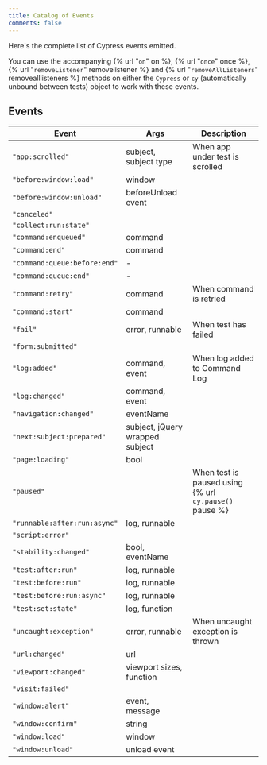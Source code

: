 ```yaml
---
title: Catalog of Events
comments: false
---
```


Here's the complete list of Cypress events emitted.

You can use the accompanying {% url "`on`" on %}, {% url "`once`" once %}, {% url "`removeListener`" removelistener %} and {% url "`removeAllListeners`" removealllisteners %} methods on either the `Cypress` or `cy` (automatically unbound between tests) object to work with these events.

## Events

Event | Args | Description
----- | ---- | ----------
`"app:scrolled"` | subject, subject type | When app under test is scrolled
`"before:window:load"` | window |
`"before:window:unload"` | beforeUnload event |
`"canceled"` | |
`"collect:run:state"` | |
`"command:enqueued"` | command |
`"command:end"` | command |
`"command:queue:before:end"` | - |
`"command:queue:end"` | - |
`"command:retry"` | command | When command is retried
`"command:start"` | command |
`"fail"` | error, runnable | When test has failed
`"form:submitted"` | |
`"log:added"` | command, event | When log added to Command Log
`"log:changed"` | command, event |
`"navigation:changed"` | eventName |
`"next:subject:prepared"` | subject, jQuery wrapped subject |
`"page:loading"` | bool |
`"paused"` | | When test is paused using {% url `cy.pause()` pause %}
`"runnable:after:run:async"` | log, runnable |
`"script:error"` | |
`"stability:changed"` | bool, eventName |
`"test:after:run"` | log, runnable |
`"test:before:run"` | log, runnable |
`"test:before:run:async"` | log, runnable |
`"test:set:state"` | log, function |
`"uncaught:exception"` | error, runnable | When uncaught exception is thrown
`"url:changed"` | url |
`"viewport:changed"` | viewport sizes, function |
`"visit:failed"` | |
`"window:alert"` | event, message |
`"window:confirm"` | string |
`"window:load"` | window |
`"window:unload"` | unload event |
